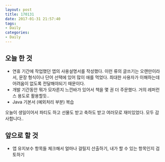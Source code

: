 ```yaml
---
layout: post
title: 170131
date: 2017-01-31 21:57:40
tags:
- Daily
categories:
- Daily
---
```


## 오늘 한 것

* 연휴 기간에 작업했던 앱의 사용설명서를 작성했다. 이런 류의 글쓰기는 오랜만이라서, 문장 형식이나 단어 선택에 있어 많이 애를 먹었다. 최대한 사용자가 이해하는데 어려움이 없도록 전달해야되기 때문이다.
* 개발 기간동안 뭐가 모자른지 느낀바가 있어서 책을 몇 권 더 주문했다. 거의 레퍼런스 용도로 활용할듯..
* Java 기본서 (예외처리 부분) 복습



오늘이 생일이어서 파티도 하고 선물도 받고 축하도 받고 여러모로 재미있었다. 모두 감사합니다..



## 앞으로 할 것

* 앱 유지보수 항목들 체크해서 얼마나 걸릴지 산출하기, 내가 할 수 있는 항목인지 검토하기


